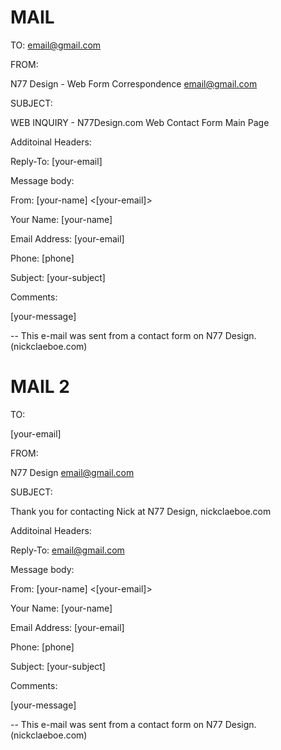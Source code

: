 # MAIL #

TO: 
email@gmail.com

FROM: 

N77 Design - Web Form Correspondence <email@gmail.com>

SUBJECT:

WEB INQUIRY - N77Design.com Web Contact Form Main Page

Additoinal Headers: 

Reply-To: [your-email]

Message body: 

From:  [your-name] <[your-email]>

Your Name: [your-name]

Email Address: [your-email]

Phone: [phone] 

Subject: [your-subject]

Comments:

[your-message]

--
This e-mail was sent from a contact form on N77 Design. (nickclaeboe.com)

# MAIL 2 #

TO: 

[your-email]

FROM: 

N77 Design  <email@gmail.com>

SUBJECT:

Thank you for contacting Nick at N77 Design, nickclaeboe.com

Additoinal Headers: 

Reply-To:  <email@gmail.com>

Message body: 

From:  [your-name] <[your-email]>

Your Name: [your-name]

Email Address: [your-email]

Phone: [phone] 

Subject: [your-subject]

Comments:

[your-message]

--
This e-mail was sent from a contact form on N77 Design. (nickclaeboe.com)
